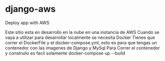 # django-aws
Deploy app with AWS

Este sitio esta en desarrollo en la nube en una instancia de AWS
Cuando se vaya a utilizar para desarrollar localmente se necesita Docker
Tienes que correr el DockerFile y el docker-compose.yml, esto es para que tengas un contenedor con las imagenes de Django y MySql
Para Correr el contenedor y construilo es facil solamente docker-compose up --build
